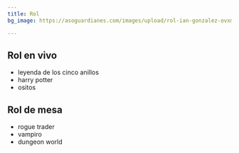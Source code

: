 ```yaml
---
title: Rol
bg_image: https://asoguardianes.com/images/upload/rol-ian-gonzalez-ovxmtsmejqo-unsplash.jpg

---
```

## Rol en vivo

* leyenda de los cinco anillos
* harry potter
* ositos

## Rol de mesa

* rogue trader
* vampiro
* dungeon world